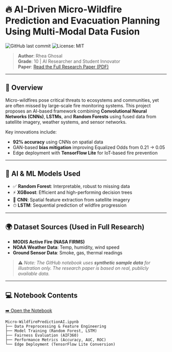 # 🔥 AI-Driven Micro-Wildfire Prediction and Evacuation Planning Using Multi-Modal Data Fusion

![GitHub last commit](https://img.shields.io/github/last-commit/RheaGhosal/AI_Driven_Micro_Wildfire_Prediction_and_Evacuation_Planning_Using_Multi_Modal_Data_Fusion)
![License: MIT](https://img.shields.io/badge/License-MIT-green.svg)

> **Author**: Rhea Ghosal  
> **Grade**: 10 | AI Researcher and Student Innovator  
> **Paper**: [Read the Full Research Paper (PDF)](./AI_Driven_Micro_Wildfire_Prediction_and_Evacuation_Planning_Using_Multi_Modal_Data_Fusion.pdf)

---

## 📘 Overview

Micro-wildfires pose critical threats to ecosystems and communities, yet are often missed by large-scale fire monitoring systems. This project proposes an AI-based framework combining **Convolutional Neural Networks (CNNs)**, **LSTMs**, and **Random Forests** using fused data from satellite imagery, weather systems, and sensor networks.

Key innovations include:
- **92% accuracy** using CNNs on spatial data
- GAN-based **bias mitigation** improving Equalized Odds from 0.21 → 0.05
- Edge deployment with **TensorFlow Lite** for IoT-based fire prevention

---

## 🧠 AI & ML Models Used

- ✅ **Random Forest**: Interpretable, robust to missing data  
- ⚡ **XGBoost**: Efficient and high-performing decision trees  
- 🧠 **CNN**: Spatial feature extraction from satellite imagery  
- ⏱ **LSTM**: Sequential prediction of wildfire progression  

---

## 🌍 Dataset Sources (Used in Full Research)

- **MODIS Active Fire (NASA FIRMS)**
- **NOAA Weather Data**: Temp, humidity, wind speed
- **Ground Sensor Data**: Smoke, gas, thermal readings

> ⚠️ _Note: The GitHub notebook uses **synthetic sample data** for illustration only. The research paper is based on real, publicly available data._

---

## 💻 Notebook Contents

[➡️ Open the Notebook](https://github.com/RheaGhosal/AI_Driven_Micro_Wildfire_Prediction_and_Evacuation_Planning_Using_Multi_Modal_Data_Fusion/blob/main/Micro-WildfirePredictionAI.ipynb)

```text
Micro-WildfirePredictionAI.ipynb
├── Data Preprocessing & Feature Engineering
├── Model Training (Random Forest, LSTM)
├── Fairness Evaluation (AIF360)
├── Performance Metrics (Accuracy, AUC, ROC)
└── Edge Deployment (TensorFlow Lite Conversion)
